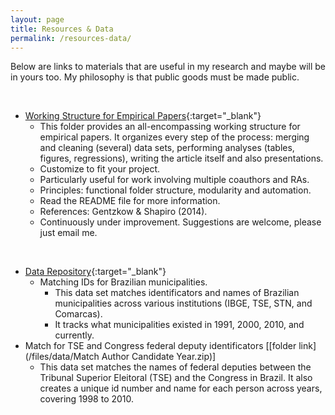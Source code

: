 ```yaml
---
layout: page
title: Resources & Data
permalink: /resources-data/
---
```


Below are links to materials that are useful in my research and maybe will be in yours too. My philosophy is that public goods must be made public.

<br>

- [Working Structure for Empirical Papers](https://github.com/rdahis/main_paper){:target="_blank"}
  - This folder provides an all-encompassing working structure for empirical papers. It organizes every step of the process: merging and cleaning (several) data sets, performing analyses (tables, figures, regressions), writing the article itself and also presentations.
  - Customize to fit your project.
  - Particularly useful for work involving multiple coauthors and RAs.
  - Principles: functional folder structure, modularity and automation.
  - Read the README file for more information.
  - References: Gentzkow & Shapiro (2014).
  - Continuously under improvement. Suggestions are welcome, please just email me.

<br>

- [Data Repository](https://github.com/rdahis/data){:target="_blank"}
    - Matching IDs for Brazilian municipalities.
        - This data set matches identificators and names of Brazilian municipalities across various institutions (IBGE, TSE, STN, and Comarcas).
        - It tracks what municipalities existed in 1991, 2000, 2010, and currently.
- Match for TSE and Congress federal deputy identificators [[folder link](/files/data/Match Author Candidate Year.zip)]
    - This data set matches the names of federal deputies between the Tribunal Superior Eleitoral (TSE) and the Congress in Brazil. It also creates a unique id number and name for each person across years, covering 1998 to 2010.
